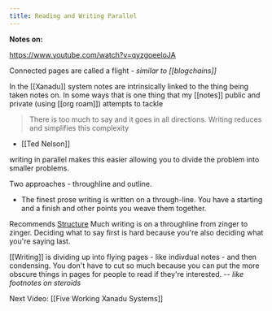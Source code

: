 ```yaml
---
title: Reading and Writing Parallel
---
```


**Notes on:**

https://www.youtube.com/watch?v=qyzgoeeloJA

Connected pages are called a flight - *similar to [[blogchains]]*

In the [[Xanadu]] system notes are intrinsically linked to the thing being taken notes on. In some ways that is one thing that my [[notes]] public and private (using [[org roam]]) attempts to tackle

> There is too much to say and it goes in all directions. Writing reduces and simplifies this complexity
- [[Ted Nelson]]

writing in parallel makes this easier allowing you to divide the problem into smaller problems.

Two approaches - throughline and outline.
- The finest prose writing is written on a through-line. You have a starting and a finish and other points you weave them together.

Recommends [Structure](https://www.newyorker.com/magazine/2013/01/14/structure) Much writing is on a throughline from zinger to zinger. Deciding what to say first is hard because you're also deciding what you're saying last. 

[[Writing]] is dividing up into flying pages - like indivdual notes - and then condensing. You don't have to cut so much because you can put the more obscure things in pages for people to read if they're interested. -- *like footnotes on steroids*

Next Video: [[Five Working Xanadu Systems]]
